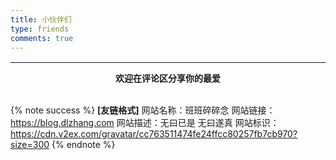 ```yaml
---
title: 小伙伴们
type: friends
comments: true
---
```


<style>.links-content{margin:1rem 1.5rem 0}.link-navigation::after{content:" ";display:block;clear:both}.card{width:130px;font-size:1rem;padding:0;border-radius:4px;transition-duration:.15s;margin-bottom:1rem;display:block;float:left;box-shadow:0 2px 6px 0 rgba(0,0,0,.12);background:#f5f5f5}.card{margin-left:16px}@media(max-width:567px){.card{margin-left:16px;width:calc((100% - 16px)/2)}.card:nth-child(2n+1){margin-left:0}.card:not(:nth-child(2n+1)){margin-left:16px}}@media(min-width:567px){.card{margin-left:16px;width:calc((100% - 32px)/3)}.card:nth-child(3n+1){margin-left:0}.card:not(:nth-child(3n+1)){margin-left:16px}}@media(min-width:768px){.card{margin-left:16px;width:calc((100% - 48px)/4)}.card:nth-child(4n+1){margin-left:0}.card:not(:nth-child(4n+1)){margin-left:16px}}@media(min-width:1200px){.card{margin-left:16px;width:calc((100% - 64px)/5)}.card:nth-child(5n+1){margin-left:0}.card:not(:nth-child(5n+1)){margin-left:16px}}.card:hover{transform:scale(1.1);box-shadow:0 2px 6px 0 rgba(0,0,0,.12),0 0 6px 0 rgba(0,0,0,.04)}.card .thumb{width:100%;height:0;padding-bottom:100%;background-size:100% 100%!important}.posts-expand .post-body img{margin:0;padding:0;border:0}.card .card-header{display:block;text-align:center;padding:1rem .25rem;font-weight:500;color:#333;white-space:normal}.card .card-header a{font-style:normal;color:#2bbc8a;font-weight:700;text-decoration:none;border:0}.card .card-header a:hover{color:#d480aa;text-decoration:none;border:0} @media (prefers-color-scheme: dark) {.card{background:#34495e;} .card .thumb {opacity: 0.75;}}

.note:not(.no-icon)::before {display:none;} .post-body .note:not(.no-icon){padding-left:1em;}
</style>

<div><div class="links-content"><div class="link-navigation" id="links1"></div></div></div>

------

<div style="text-align:center;font-weight:bold;">
  <span class="with-love" id="animate1"><i class="fas fa-heart"></i></span>
  欢迎在评论区分享你的最爱
  <span class="with-love" id="animate2"><i class="fas fa-heart"></i></span>
</div>
<br>

{% note success %}
**[友链格式]**
网站名称：班班碎碎念
网站链接：https://blog.dlzhang.com
网站描述：无曰已是 无曰遂真
网站标识：https://cdn.v2ex.com/gravatar/cc763511474fe24ffcc80257fb7cb970?size=300
{% endnote %}
